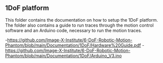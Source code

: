 ## 1DoF platform
This folder contains the documentation on how to setup the 1DoF platform. The folder also contains a guide to run traces through the motion control software and an Arduino code, necessary to run the motion traces.


  -https://github.com/Image-X-Institute/6-DoF-Robotic-Motion-Phantom/blob/main/Documentation/1DoF/Hardware%20Guide.pdf
  -https://github.com/Image-X-Institute/6-DoF-Robotic-Motion-Phantom/blob/main/Documentation/1DoF/Arduino_V3.ino
